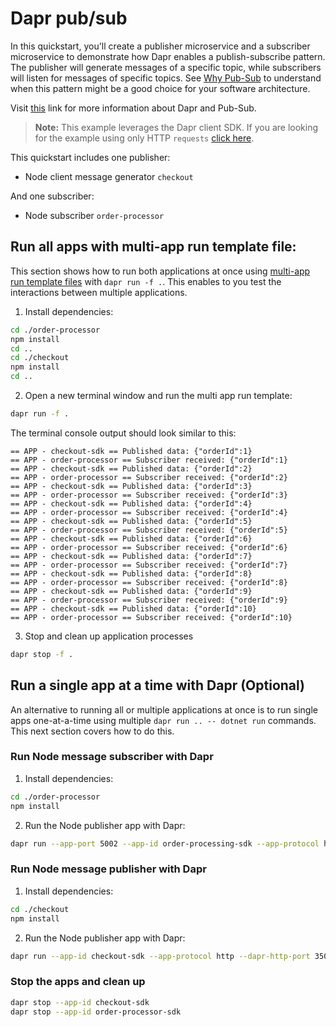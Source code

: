 # Dapr pub/sub

In this quickstart, you'll create a publisher microservice and a subscriber microservice to demonstrate how Dapr enables a publish-subscribe pattern. The publisher will generate messages of a specific topic, while subscribers will listen for messages of specific topics. See [Why Pub-Sub](#why-pub-sub) to understand when this pattern might be a good choice for your software architecture.

Visit [this](https://docs.dapr.io/developing-applications/building-blocks/pubsub/) link for more information about Dapr and Pub-Sub.

> **Note:** This example leverages the Dapr client SDK.  If you are looking for the example using only HTTP `requests` [click here](../http).

This quickstart includes one publisher:

- Node client message generator `checkout` 

And one subscriber: 
 
- Node subscriber `order-processor`

## Run all apps with multi-app run template file:

This section shows how to run both applications at once using [multi-app run template files](https://docs.dapr.io/developing-applications/local-development/multi-app-dapr-run/multi-app-overview/) with `dapr run -f .`.  This enables to you test the interactions between multiple applications.  

1. Install dependencies: 

<!-- STEP
name: Install Node dependencies
-->

```bash
cd ./order-processor
npm install
cd ..
cd ./checkout
npm install
cd ..
```
<!-- END_STEP -->

2. Open a new terminal window and run the multi app run template:

<!-- STEP
name: Run multi app run template
expected_stdout_lines:
  - 'Started Dapr with app id "order-processor"'
  - 'Started Dapr with app id "checkout-sdk"'
  - '== APP - checkout-sdk == Published data: {"orderId":1}'
  - '== APP - order-processor == Subscriber received: {"orderId":1}'
expected_stderr_lines:
output_match_mode: substring
match_order: none
background: true
sleep: 15
timeout_seconds: 30
-->

```bash
dapr run -f .
```

The terminal console output should look similar to this:

```text
== APP - checkout-sdk == Published data: {"orderId":1}
== APP - order-processor == Subscriber received: {"orderId":1}
== APP - checkout-sdk == Published data: {"orderId":2}
== APP - order-processor == Subscriber received: {"orderId":2}
== APP - checkout-sdk == Published data: {"orderId":3}
== APP - order-processor == Subscriber received: {"orderId":3}
== APP - checkout-sdk == Published data: {"orderId":4}
== APP - order-processor == Subscriber received: {"orderId":4}
== APP - checkout-sdk == Published data: {"orderId":5}
== APP - order-processor == Subscriber received: {"orderId":5}
== APP - checkout-sdk == Published data: {"orderId":6}
== APP - order-processor == Subscriber received: {"orderId":6}
== APP - checkout-sdk == Published data: {"orderId":7}
== APP - order-processor == Subscriber received: {"orderId":7}
== APP - checkout-sdk == Published data: {"orderId":8}
== APP - order-processor == Subscriber received: {"orderId":8}
== APP - checkout-sdk == Published data: {"orderId":9}
== APP - order-processor == Subscriber received: {"orderId":9}
== APP - checkout-sdk == Published data: {"orderId":10}
== APP - order-processor == Subscriber received: {"orderId":10}
```

3. Stop and clean up application processes

```bash
dapr stop -f .
```
<!-- END_STEP -->

## Run a single app at a time with Dapr (Optional)

An alternative to running all or multiple applications at once is to run single apps one-at-a-time using multiple `dapr run .. -- dotnet run` commands.  This next section covers how to do this. 

### Run Node message subscriber with Dapr

1. Install dependencies: 

```bash
cd ./order-processor
npm install
```

2. Run the Node publisher app with Dapr: 

```bash
dapr run --app-port 5002 --app-id order-processing-sdk --app-protocol http --dapr-http-port 3501 --resources-path ../../../components -- npm run start
```

### Run Node message publisher with Dapr

1. Install dependencies: 

```bash
cd ./checkout
npm install
```

2. Run the Node publisher app with Dapr: 
  
```bash
dapr run --app-id checkout-sdk --app-protocol http --dapr-http-port 3500 --resources-path ../../../components -- npm run start
```

### Stop the apps and clean up

```bash
dapr stop --app-id checkout-sdk
dapr stop --app-id order-processor-sdk
```
